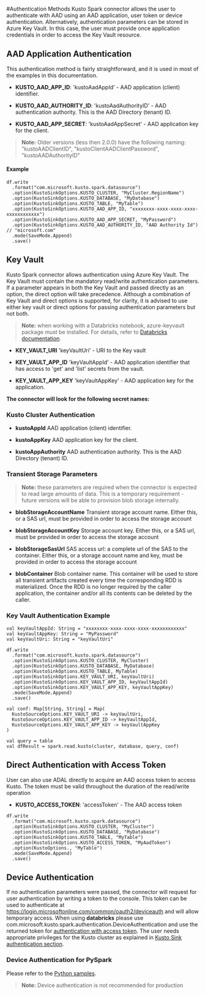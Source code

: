#Authentication Methods
Kusto Spark connector allows the user to authenticate with AAD using an AAD application,
 user token or device authentication. Alternatively, authentication parameters can be stored in Azure Key Vault.
  In this case, the user must provide once application credentials in order to access the Key Vault resource.

## AAD Application Authentication
This authentication method is fairly straightforward, and it is used in most of the examples in this documentation.

 * **KUSTO_AAD_APP_ID**: 
  'kustoAadAppId' - AAD application (client) identifier. 
  
 * **KUSTO_AAD_AUTHORITY_ID**: 
  'kustoAadAuthorityID' - AAD authentication authority. This is the AAD Directory (tenant) ID.
 
 * **KUSTO_AAD_APP_SECRET**: 
  'kustoAadAppSecret' - AAD application key for the client.
 
 >**Note:** Older versions (less then 2.0.0) have the following naming: "kustoAADClientID", "kustoClientAADClientPassword", "kustoAADAuthorityID"
 
#### Example
```
df.write
  .format("com.microsoft.kusto.spark.datasource")
  .option(KustoSinkOptions.KUSTO_CLUSTER, "MyCluster.RegionName")
  .option(KustoSinkOptions.KUSTO_DATABASE, "MyDatabase")
  .option(KustoSinkOptions.KUSTO_TABLE, "MyTable")
  .option(KustoSinkOptions.KUSTO_AAD_APP_ID, "xxxxxxxx-xxxx-xxxx-xxxx-xxxxxxxxxxxx")
  .option(KustoSinkOptions.KUSTO_AAD_APP_SECRET, "MyPassword") 
  .option(KustoSinkOptions.KUSTO_AAD_AUTHORITY_ID, "AAD Authority Id") // "microsoft.com"
  .mode(SaveMode.Append)
  .save()
```
## Key Vault

Kusto Spark connector allows authentication using Azure Key Vault. The  Key Vault must contain the 
mandatory read/write authentication parameters. If a parameter appears in both the Key Vault and passed directly as an option, the direct option will take precedence.
Although a combination of Key Vault and direct options is supported, for clarity, it is advised to use 
either key vault or direct options for passing authentication parameters but not both.

>**Note:** when working with a Databricks notebook, azure-keyvault package must be installed.
For details, refer to [Databricks documentation](https://docs.databricks.com/user-guide/libraries.html#maven-or-spark-package). 
                                                           
* **KEY_VAULT_URI**
 'keyVaultUri' - URI to the Key vault
 
 * **KEY_VAULT_APP_ID**
 'keyVaultAppId' - AAD application identifier that has access to 'get' and 'list' secrets from the vault.

 * **KEY_VAULT_APP_KEY**
 'keyVaultAppKey' - AAD application key for the application.
                                                                                             
**The connector will look for the following secret names:**

### Kusto Cluster Authentication 
 * **kustoAppId**
 AAD application (client) identifier.
 
 * **kustoAppKey**
 AAD application key for the client.

 * **kustoAppAuthority**
  AAD authentication authority. This is the AAD Directory (tenant) ID.

### Transient Storage Parameters

>**Note:** these parameters are required when the connector is expected to read large amounts of data. 
This is a temporary requirement - future versions will be able to provision blob storage internally.

 * **blobStorageAccountName**
 Transient storage account name. Either this, or a SAS url, must be provided in order to access the storage account

 * **blobStorageAccountKey**
 Storage account key. Either this, or a SAS url, must be provided in order to access the storage account

* **blobStorageSasUrl**
 SAS access url: a complete url of the SAS to the container. Either this, or a storage account name and key, 
 must be provided in order to access the storage account
    
 * **blobContainer**
 Blob container name. This container will be used to store all transient artifacts created every time the corresponding RDD is materialized. 
 Once the RDD is no longer required by the caller application, the container and/or all its contents can be deleted by the caller.  

### Key Vault Authentication Example

```
val keyVaultAppId: String = "xxxxxxxx-xxxx-xxxx-xxxx-xxxxxxxxxxxx"
val keyVaultAppKey: String = "MyPassword"
val keyVaultUri: String = "keyVaultUri" 
 
df.write
  .format("com.microsoft.kusto.spark.datasource")
  .option(KustoSinkOptions.KUSTO_CLUSTER, MyCluster)
  .option(KustoSinkOptions.KUSTO_DATABASE, MyDatabase)
  .option(KustoSinkOptions.KUSTO_TABLE, MyTable)
  .option(KustoSinkOptions.KEY_VAULT_URI, keyVaultUri)
  .option(KustoSinkOptions.KEY_VAULT_APP_ID, keyVaultAppId)
  .option(KustoSinkOptions.KEY_VAULT_APP_KEY, keyVaultAppKey)
  .mode(SaveMode.Append)
  .save()

val conf: Map[String, String] = Map(
  KustoSourceOptions.KEY_VAULT_URI -> keyVaultUri,
  KustoSourceOptions.KEY_VAULT_APP_ID -> keyVaultAppId,
  KustoSourceOptions.KEY_VAULT_APP_KEY -> keyVaultAppKey
)

val query = table
val dfResult = spark.read.kusto(cluster, database, query, conf)
 ```
## Direct Authentication with Access Token
User can also use ADAL directly to acquire an AAD access token to access Kusto. 
The token must be valid throughout the duration of the read/write operation

 * **KUSTO_ACCESS_TOKEN**: 
    'accessToken' - The AAD access token
```
df.write
  .format("com.microsoft.kusto.spark.datasource")
  .option(KustoSinkOptions.KUSTO_CLUSTER, "MyCluster")
  .option(KustoSinkOptions.KUSTO_DATABASE, "MyDatabase")
  .option(KustoSinkOptions.KUSTO_TABLE, "MyTable")
  .option(KustoSinkOptions.KUSTO_ACCESS_TOKEN, "MyAadToken")
  .option(KustoOptions., "MyTable")
  .mode(SaveMode.Append)
  .save()
```
## Device Authentication
If no authentication parameters were passed, the connector will request for user authentication by writing a token 
to the console. This token can be used to authenticate at https://login.microsoftonline.com/common/oauth2/deviceauth 
and will allow temporary access. When using **databricks** please use com.microsoft.kusto.spark.authentication.DeviceAuthentication 
and use the returned token for [authentication with access token](#Authentication-with-Access-Token).
The user needs appropriate privileges for the Kusto cluster as explained in [Kusto Sink authentication section](KustoSink.md#authentication). 

### Device Authentication for PySpark
Please refer to the [Python samples](../samples/src/main/python/pyKusto.py).

>**Note:** Device authentication is not recommended for production   
